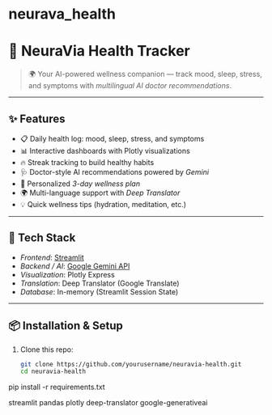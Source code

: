 # neurava_health
# 🧠 NeuraVia Health Tracker

> 🌍 Your AI-powered wellness companion — track mood, sleep, stress, and symptoms with *multilingual AI doctor recommendations*.

---

## ✨ Features
- 📋 Daily health log: mood, sleep, stress, and symptoms  
- 📊 Interactive dashboards with Plotly visualizations  
- 🔥 Streak tracking to build healthy habits  
- 🩺 Doctor-style AI recommendations powered by *Gemini*  
- 📅 Personalized *3-day wellness plan*  
- 🌍 Multi-language support with *Deep Translator*  
- 💡 Quick wellness tips (hydration, meditation, etc.)  

---

## 🚀 Tech Stack
- *Frontend*: [Streamlit](https://streamlit.io/)  
- *Backend / AI*: [Google Gemini API](https://ai.google.dev/)  
- *Visualization*: Plotly Express  
- *Translation*: Deep Translator (Google Translate)  
- *Database*: In-memory (Streamlit Session State)  

---

## 📦 Installation & Setup

1. Clone this repo:
   ```bash
   git clone https://github.com/yourusername/neuravia-health.git
   cd neuravia-health

pip install -r requirements.txt

streamlit
pandas
plotly
deep-translator
google-generativeai

   
